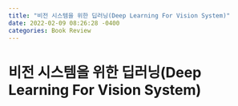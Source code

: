 ```yaml
---
title: "비전 시스템을 위한 딥러닝(Deep Learning For Vision System)"
date: 2022-02-09 08:26:28 -0400
categories: Book Review
---
```

# 비전 시스템을 위한 딥러닝(Deep Learning For Vision System)

